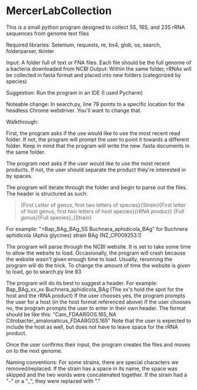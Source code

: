 # MercerLabCollection
This is a small python program designed to collect 5S, 16S, and 23S rRNA sequences from genome text files


Required libraries: Selenium, requests, re, bs4, glob, os, search, folderparser, tkinter

Input: A folder full of text or FNA files. Each file should be the full genome of a bacteria downloaded from NCBI
Output: Within the same folder, rRNAs will be collected in fasta format and placed into new folders (categorized by species)

Suggestion: Run the program in an IDE (I used Pycharm)

Noteable change: In search.py, line 79 points to a specific location for the headless Chrome webdriver. You'll want to change that. 

Walkthrough:

First, the program asks if the use would like to use the most recent read folder. 
If not, the program will prompt the user to point it towards a different folder.
Keep in mind that the program will write the new .fasta documents in the same folder.

The program next asks if the user would like to use the most recent products.
If not, the user should separate the product they're interested in by spaces.

The program will iterate through the folder and begin to parse out the files. The header is structured as such:

>{First Letter of genus, first two letters of species}_{Strain}_{First letter of host genus, first two letters of host species}_{rRNA product} {Full genus}_{Full species}_{Strain}

For example: ">Bap_BAg_BAg_5S Buchnera_aphidicola_BAg" for Buchnera aphidicola (Aphis glycines) strain BAg (NZ_CP009253.1)

The program will parse through the NCBI website. It is set to take some time to allow the website to load.
Occasionally, the program will crash because the  website wasn't given enough time to load. Usually, rerunning the program will do the trick. 
To change the amount of time the website is given to load, go to search.py line 83

The program will do its best to suggest a header. 
For example: Bap_BAg_xx_xx Buchnera_aphidicola_BAg (The xx's hold the spot for the host and the rRNA product)
If the user chooses yes, the program prompts the user for a host (in the host format referenced above)
If the user chooses no, the program prompts the user to enter in their own header. The format should be like this:
"Cam_FDAARGOS.165_NA Citrobacter_amalonaticus_FDAARGOS.165"
Note that the user is expected to include the host as well, but does not have to leave space for the rRNA product.

Once the user confirms their input, the program creates the files and moves on to the next genome.

Naming conventions: For some strains, there are special characters we removed/replaced.
If the strain has a space in its name, the space was skipped and the two words were concatenated together. 
If the strain had a "-" or a "_", they were replaced with "."


